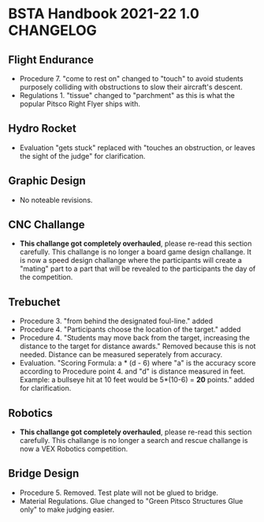 # BSTA Handbook 2021-22 1.0 CHANGELOG
## Flight Endurance
- Procedure 7. "come to rest on" changed to "touch" to avoid students purposely
colliding with obstructions to slow their aircraft's descent.  
- Regulations 1. "tissue" changed to "parchment" as this is what the popular 
Pitsco Right Flyer ships with.
## Hydro Rocket
- Evaluation "gets stuck" replaced with "touches an obstruction, or leaves the
sight of the judge" for clarification.
## Graphic Design
- No noteable revisions.
## CNC Challange
- **This challange got completely overhauled**, please re-read this section 
carefully. This challange is no longer a board game design challange. It is now
a speed design challange where the participants will create a "mating" part to a
part that will be revealed to the participants the day of the competition.
## Trebuchet
- Procedure 3. "from behind the designated foul-line." added
- Procedure 4. "Participants choose the location of the target." added
- Procedure 4. "Students may move back from the target, increasing the distance 
to the target for distance awards." Removed because this is not needed. Distance 
can be measured seperately from accuracy.
- Evaluation. "Scoring Formula: a * (d - 6) where "a" is the accuracy score 
according to Procedure point 4. and "d" is distance measured in feet. Example: 
a bullseye hit at 10 feet would be 5*(10-6) = **20** points." added for 
clarification.
## Robotics
- **This challange got completely overhauled**, please re-read this section 
carefully. This challange is no longer a search and rescue challange is now a 
VEX Robotics competition.
## Bridge Design
- Procedure 5. Removed. Test plate will not be glued to bridge.
- Material Regulations. Glue changed to "Green Pitsco Structures Glue only" to 
make judging easier.